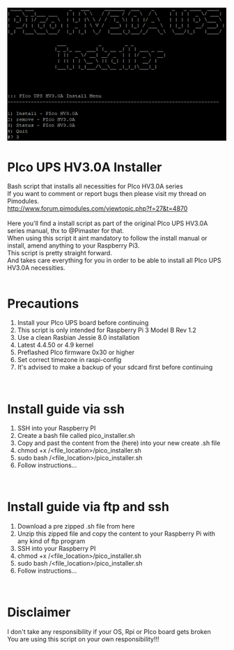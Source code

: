 ![alt text](pico_installer.png "motd")
<br />

# PIco UPS HV3.0A Installer
Bash script that installs all necessities for PIco HV3.0A series<br />
If you want to comment or report bugs then please visit my thread on Pimodules.<br />
http://www.forum.pimodules.com/viewtopic.php?f=27&t=4870 <br />
<br />
Here you'll find a install script as part of the original PIco UPS HV3.0A series manual, thx to @Pimaster for that.<br />
When using this script it aint mandatory to follow the install manual or install, amend anything to your Raspberry Pi3.<br />
This script is pretty straight forward.<br />
And takes care everything for you in order to be able to install all PIco UPS HV3.0A necessities.<br />
<br />

# Precautions
1. Install your PIco UPS board before continuing<br />
2. This script is only intended for Raspberry Pi 3 Model B Rev 1.2<br />
3. Use a clean Rasbian Jessie 8.0 installation<br />
4. Latest 4.4.50 or 4.9 kernel<br />
5. Preflashed PIco firmware 0x30 or higher<br />
6. Set correct timezone in raspi-config<br />
7. It's advised to make a backup of your sdcard first before continuing<br />
<br />

# Install guide via ssh
1. SSH into your Raspberry PI<br />
2. Create a bash file called pico_installer.sh<br />
3. Copy and past the content from the (here) into your new create .sh file<br />
4. chmod +x /<file_location>/pico_installer.sh<br />
5. sudo bash /<file_location>/pico_installer.sh<br />
6. Follow instructions...<br />
<br />

# Install guide via ftp and ssh
1. Download a pre zipped .sh file from here<br />
2. Unzip this zipped file and copy the content to your Raspberry Pi with any kind of ftp program<br />
3. SSH into your Raspberry PI<br />
4. chmod +x /<file_location>/pico_installer.sh<br />
5. sudo bash /<file_location>/pico_installer.sh<br />
6. Follow instructions...<br />
<br />

# Disclaimer
I don't take any responsibility if your OS, Rpi or PIco board gets broken<br />
You are using this script on your own responsibility!!!<br />
